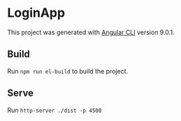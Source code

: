 # LoginApp

This project was generated with [Angular CLI](https://github.com/angular/angular-cli) version 9.0.1.

## Build

Run `npm run el-build` to build the project. 

## Serve

Run `http-server ./dist -p 4500`
